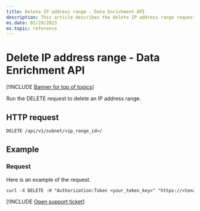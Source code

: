 ```yaml
---
title: Delete IP address range - Data Enrichment API
description: This article describes the delete IP address range request in the Defender for Cloud Apps Data Enrichment API.
ms.date: 01/29/2023
ms.topic: reference
---
```

# Delete IP address range - Data Enrichment API

[!INCLUDE [Banner for top of topics](includes/banner.md)]

Run the DELETE request to delete an IP address range.

## HTTP request

```rest
DELETE /api/v1/subnet/<ip_range_id>/
```

## Example

### Request

Here is an example of the request.

```rest
curl -X DELETE -H "Authorization:Token <your_token_key>" "https://<tenant_id>.<tenant_region>.contoso.com/api/v1/subnet/<ip_range_id>/"
```

[!INCLUDE [Open support ticket](includes/support.md)]

